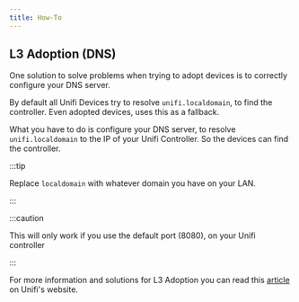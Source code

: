 ```yaml
---
title: How-To
---
```


## L3 Adoption (DNS)

One solution to solve problems when trying to adopt devices is to
correctly configure your DNS server.

By default all Unifi Devices try to resolve `unifi.localdomain`,
to find the controller. Even adopted devices, uses this as a fallback.

What you have to do is configure your DNS server, to resolve
`unifi.localdomain` to the IP of your Unifi Controller. So the devices can find the
controller.

:::tip

Replace `localdomain` with whatever domain you have on your LAN.

:::

:::caution

This will only work if you use the default port (8080), on your Unifi controller

:::

For more information and solutions for L3 Adoption you can read this
[article](https://help.ui.com/hc/en-us/articles/204909754-UniFi-Network-Layer-3-Adoption)
on Unifi's website.
